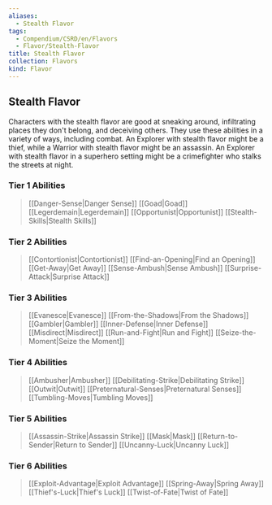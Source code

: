 ```yaml
---
aliases:
  - Stealth Flavor
tags:
  - Compendium/CSRD/en/Flavors
  - Flavor/Stealth-Flavor
title: Stealth Flavor
collection: Flavors
kind: Flavor
---
```

## Stealth Flavor  
Characters with the stealth flavor are good at sneaking around, infiltrating places they don't belong, and deceiving others. They use these abilities in a variety of ways, including combat. An Explorer with stealth flavor might be a thief, while a Warrior with stealth flavor might be an assassin. An Explorer with stealth flavor in a superhero setting might be a crimefighter who stalks the streets at night.  

### Tier 1 Abilities
>[[Danger-Sense|Danger Sense]]
>[[Goad|Goad]]
>[[Legerdemain|Legerdemain]]
>[[Opportunist|Opportunist]]
>[[Stealth-Skills|Stealth Skills]]

### Tier 2 Abilities
>[[Contortionist|Contortionist]]
>[[Find-an-Opening|Find an Opening]]
>[[Get-Away|Get Away]]
>[[Sense-Ambush|Sense Ambush]]
>[[Surprise-Attack|Surprise Attack]]
### Tier 3 Abilities
>[[Evanesce|Evanesce]]
>[[From-the-Shadows|From the Shadows]]
>[[Gambler|Gambler]]
>[[Inner-Defense|Inner Defense]]
>[[Misdirect|Misdirect]]
>[[Run-and-Fight|Run and Fight]]
>[[Seize-the-Moment|Seize the Moment]]

### Tier 4 Abilities
>[[Ambusher|Ambusher]]
>[[Debilitating-Strike|Debilitating Strike]]
>[[Outwit|Outwit]]
>[[Preternatural-Senses|Preternatural Senses]]
>[[Tumbling-Moves|Tumbling Moves]]

### Tier 5 Abilities
>[[Assassin-Strike|Assassin Strike]]
>[[Mask|Mask]]
>[[Return-to-Sender|Return to Sender]]
>[[Uncanny-Luck|Uncanny Luck]]

### Tier 6 Abilities
>[[Exploit-Advantage|Exploit Advantage]]
>[[Spring-Away|Spring Away]]
>[[Thief's-Luck|Thief's Luck]]
>[[Twist-of-Fate|Twist of Fate]]
